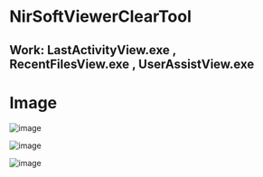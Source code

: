 # NirSoftViewerClearTool
## Work: LastActivityView.exe , RecentFilesView.exe , UserAssistView.exe

# Image
![image](https://github.com/Yubir/NirSoftViewerClearTool/assets/101859341/de71d5e8-0ed1-4dd4-a248-ace2ce72fda9)

![image](https://github.com/Yubir/NirSoftViewerClearTool/assets/101859341/281766bc-acdb-4ad8-9002-25142aac5b49)

![image](https://github.com/Yubir/NirSoftViewerClearTool/assets/101859341/b94afd37-1677-4a32-8dc5-977fc8d20070)
